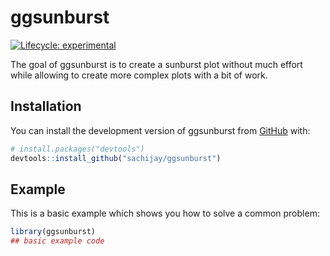 
<!-- README.md is generated from README.Rmd. Please edit that file -->

# ggsunburst

<!-- badges: start -->

[![Lifecycle:
experimental](https://img.shields.io/badge/lifecycle-experimental-orange.svg)](https://lifecycle.r-lib.org/articles/stages.html#experimental)
<!-- badges: end -->

The goal of ggsunburst is to create a sunburst plot without much effort
while allowing to create more complex plots with a bit of work.

## Installation

You can install the development version of ggsunburst from
[GitHub](https://github.com/) with:

``` r
# install.packages("devtools")
devtools::install_github("sachijay/ggsunburst")
```

## Example

This is a basic example which shows you how to solve a common problem:

``` r
library(ggsunburst)
## basic example code
```
